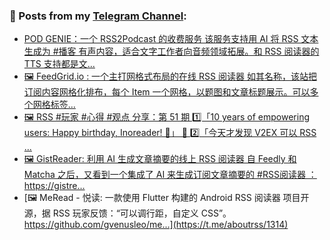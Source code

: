 ### 📰 Posts from my [Telegram Channel](https://t.me/s/aboutrss):
<!-- BLOG-POST-LIST:START -->
- [POD GENIE：一个 RSS2Podcast 的收费服务 该服务支持用 AI 将 RSS 文本生成为 #播客 有声内容，适合文字工作者向音频领域拓展。和 RSS 阅读器的 TTS 支持都是文...](https://t.me/aboutrss/1318)
- [🖼 FeedGrid.io : 一个主打网格式布局的在线 RSS 阅读器 如其名称，该站把订阅内容网格化排布，每个 Item 一个网格，以题图和文章标题展示。可以多个网格标签...](https://t.me/aboutrss/1317)
- [🖼 RSS #玩家 #心得 #观点 分享：第 51 期 1️⃣「10 years of empowering users: Happy birthday, Inoreader! 🎂」 👏 2️⃣「今天才发现 V2EX 可以 RSS ...](https://t.me/aboutrss/1316)
- [🖼 GistReader: 利用 AI 生成文章摘要的线上 RSS 阅读器 自 Feedly 和 Matcha 之后，又看到一个集成了 AI 来生成订阅文章摘要的 #RSS阅读器 ： https://gistre...](https://t.me/aboutrss/1315)
- [🖼 MeRead - 悦读: 一款使用 Flutter 构建的 Android RSS 阅读器 项目开源，据 RSS 玩家反馈：“可以调行距，自定义 CSS”。 https://github.com/gvenusleo/me...](https://t.me/aboutrss/1314)
<!-- BLOG-POST-LIST:END -->

<!--
**AboutRSS/AboutRSS** is a ✨ _special_ ✨ repository because its `README.md` (this file) appears on your GitHub profile.

Here are some ideas to get you started:

- 🔭 I’m currently working on ...
- 🌱 I’m currently learning ...
- 👯 I’m looking to collaborate on ...
- 🤔 I’m looking for help with ...
- 💬 Ask me about ...
- 📫 How to reach me: ...
- 😄 Pronouns: ...
- ⚡ Fun fact: ...
-->
